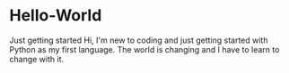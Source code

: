 # Hello-World
Just getting started
Hi, I'm new to coding and just getting started with Python as my first language. The world is changing and I have to learn to change with it. 
